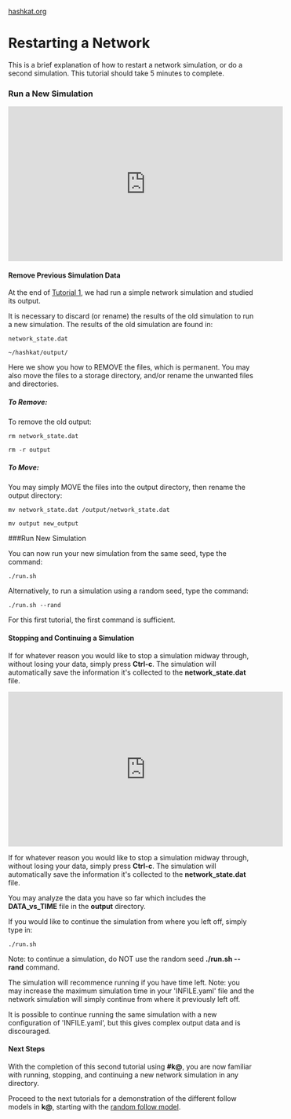 [hashkat.org](http://hashkat.org)

# Restarting a Network

This is a brief explanation of how to restart a network simulation, or do a second simulation.  This tutorial should take 5 minutes to complete.

### Run a New Simulation

<center>
<iframe width="560" height="315" src="https://www.youtube.com/embed/EmRJel-eGmw" frameborder="0" allowfullscreen></iframe>
</center> 

#### Remove Previous Simulation Data

At the end of [Tutorial 1](http://docs.hashkat.org/en/latest/tutorial01/), we had run a simple network simulation and studied its output. 

It is necessary to discard (or rename) the results of the old simulation to run a new simulation.  The results of the old simulation are found in:

`network_state.dat`

`~/hashkat/output/`

Here we show you how to REMOVE the files, which is permanent.  You may also move the files to a storage directory, and/or rename the unwanted files and directories.

##### To Remove:

To remove the old output:

`rm network_state.dat`

`rm -r output`

##### To Move:

You may simply MOVE the files into the output directory, then rename the output directory:
 
`mv network_state.dat /output/network_state.dat`

`mv output new_output`

###Run New Simulation

You can now run your new simulation from the same seed, type the command:

`./run.sh`

Alternatively, to run a simulation using a random seed, type the command:

`./run.sh --rand`

For this first tutorial, the first command is sufficient.

#### Stopping and Continuing a Simulation

If for whatever reason you would like to stop a simulation midway through, without losing your data, simply press **Ctrl-c**. The simulation will automatically save the information it's collected to the **network_state.dat** file.  

<center>
<iframe width="560" height="315" src="https://www.youtube.com/embed/-gQ52JW2s-Y" frameborder="0" allowfullscreen></iframe>
</center>

If for whatever reason you would like to stop a simulation midway through, without losing your data, simply press **Ctrl-c**. The simulation will automatically save the information it's collected to the **network_state.dat** file.  

You may analyze the data you have so far which includes the **DATA_vs_TIME** file in the **output** directory. 

If you would like to continue the simulation from where you left off, simply type in:

`./run.sh`

Note:  to continue a simulation, do NOT use the random seed **./run.sh --rand** command.

The simulation will recommence running if you have time left.  Note: you may increase the maximum simulation time in your 'INFILE.yaml' file and the network simulation will simply continue from where it previously left off.

It is possible to continue running the same simulation with a new configuration of 'INFILE.yaml', but this gives complex output data and is discouraged.

#### Next Steps

With the completion of this second tutorial using **#k@**, you are now familiar with running, stopping, and continuing a new network simulation in any directory. 

Proceed to the next tutorials for a demonstration of the different follow models in **k@**, starting with the [random follow model](http://docs.hashkat.org/en/latest/tutorial03/).